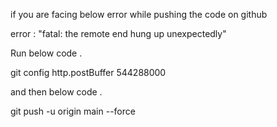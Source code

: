 if you are facing below error while pushing the code on github 

error : "fatal: the remote end hung up unexpectedly"

Run below code .

git config http.postBuffer 544288000

and then below code .


git push -u origin main --force
